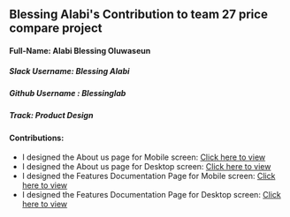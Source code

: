 ## Blessing Alabi's Contribution to team 27 price compare project

#### Full-Name: Alabi Blessing Oluwaseun

##### Slack Username: Blessing Alabi
##### Github Username : Blessinglab
##### Track: Product Design
#### Contributions:
- I designed the About us page for Mobile screen:  [Click here to view ]( https://www.figma.com/file/BzsR8MmSXhHvMYbPWx9Q7b/Team-27_Price-Compare-*Pricify?node-id=1720%3A23270) 
- I designed the About us page for Desktop screen: [Click here to view ](https://www.figma.com/file/BzsR8MmSXhHvMYbPWx9Q7b/Team-27_Price-Compare-*Pricify?node-id=715%3A1767)
- I designed the Features Documentation Page for Mobile screen: [Click here to view ](https://www.figma.com/file/BzsR8MmSXhHvMYbPWx9Q7b/Team-27_Price-Compare-*Pricify?node-id=1719%3A30513)
- I designed the Features Documentation Page for Desktop screen: [Click here to view ](https://www.figma.com/file/BzsR8MmSXhHvMYbPWx9Q7b/Team-27_Price-Compare-*Pricify?node-id=1676%3A23673)
